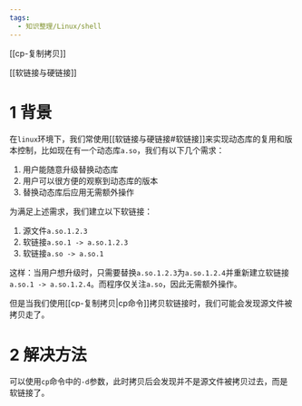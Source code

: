 ```yaml
---
tags:
  - 知识整理/Linux/shell
---
```


[[cp-复制拷贝]]

[[软链接与硬链接]]

# 1 背景

在`linux`环境下，我们常使用[[软链接与硬链接#软链接]]来实现动态库的复用和版本控制，比如现在有一个动态库`a.so`，我们有以下几个需求：

1. 用户能随意升级替换动态库
2. 用户可以很方便的观察到动态库的版本
3. 替换动态库后应用无需额外操作

为满足上述需求，我们建立以下软链接：

1. 源文件`a.so.1.2.3`
2. 软链接`a.so.1 -> a.so.1.2.3`
3. 软链接`a.so -> a.so.1`

这样：当用户想升级时，只需要替换`a.so.1.2.3`为`a.so.1.2.4`并重新建立软链接`a.so.1 -> a.so.1.2.4`。而程序仅关注`a.so`，因此无需额外操作。

但是当我们使用[[cp-复制拷贝|cp命令]]拷贝软链接时，我们可能会发现源文件被拷贝走了。

# 2 解决方法

可以使用`cp`命令中的`-d`参数，此时拷贝后会发现并不是源文件被拷贝过去，而是软链接了。
